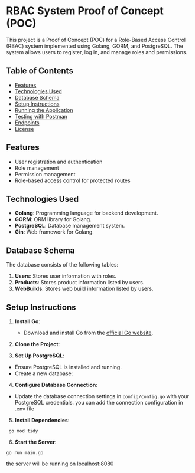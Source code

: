 # RBAC System Proof of Concept (POC)

This project is a Proof of Concept (POC) for a Role-Based Access Control (RBAC) system implemented using Golang, GORM, and PostgreSQL. The system allows users to register, log in, and manage roles and permissions.

## Table of Contents

- [Features](#features)
- [Technologies Used](#technologies-used)
- [Database Schema](#database-schema)
- [Setup Instructions](#setup-instructions)
- [Running the Application](#running-the-application)
- [Testing with Postman](#testing-with-postman)
- [Endpoints](#endpoints)
- [License](#license)

## Features

- User registration and authentication
- Role management
- Permission management
- Role-based access control for protected routes

## Technologies Used

- **Golang**: Programming language for backend development.
- **GORM**: ORM library for Golang.
- **PostgreSQL**: Database management system.
- **Gin**: Web framework for Golang.

## Database Schema

The database consists of the following tables:

1. **Users**: Stores user information with roles.
6. **Products**: Stores product information listed by users.
7. **WebBuilds**: Stores web build information listed by users.


## Setup Instructions

1. **Install Go**:
   - Download and install Go from the [official Go website](https://golang.org/dl/).

2. **Clone the Project**:

3. **Set Up PostgreSQL**:
- Ensure PostgreSQL is installed and running.
- Create a new database:


4. **Configure Database Connection**:
- Update the database connection settings in `config/config.go` with your PostgreSQL credentials. you can add the connection configuration in .env file 

5. **Install Dependencies**:

```
 go mod tidy
 ```


6. **Start the Server**:

```
go run main.go
 ```
the server will be running on localhost:8080
